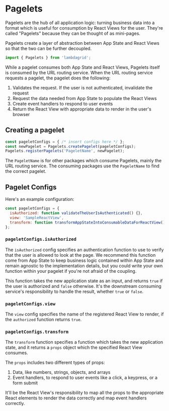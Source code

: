 # Pagelets

Pagelets are the hub of all application logic: turning business data into a format which is useful for consumption by React Views for the user. They're called "Pagelets" because they can be thought of as mini-pages.

Pagelets create a layer of abstraction between App State and React Views so that the two can be further decoupled.

```javascript
import { Pagelets } from 'lambdagrid';
```

While a pagelet consumes both App State and React Views, Pagelets itself is consumed by the URL routing service. When the URL routing service requests a pagelet, the pagelet does the following:

1. Validates the request. If the user is not authenticated, invalidate the request
2. Request the data needed from App State to populate the React Views
3. Create event handlers to respond to user events
4. Return the React View with appropriate data to render in the user's browser

## Creating a pagelet

```javascript
const pageletConfigs = { /* insert configs here */ };
const newPagelet = Pagelets.createPagelet(pageletConfigs);
Pagelets.registerPagelets('PageletName', newPagelet);
```

The `PageletName` is for other packages which consume Pagelets, mainly the URL routing service. The consuming packages use the `PageletName` to find the correct pagelet.

## Pagelet Configs

Here's an example configuration:

```javascript
const pageletConfigs = {
  isAuthorized: function validateTheUserIsAuthenticated() {},
  view: 'SampleReactView',
  transform: function transformAppStateIntoConsumableDataForReactView() {},
};
```

### `pageletConfigs.isAuthorized`

The `isAuthorized` config specifies an authentication function to use to verify that the user is allowed to look at the page. We recommend this function come from App State to keep business logic contained within App State and remain agnostic to the implementation details, but you could write your own function within your pagelet if you're not afraid of the coupling.

This function takes the new application state as an input, and returns `true` if the user is authorized and `false` otherwise. It's the downstream consuming service's responsibility to handle the result, whether `true` or `false`.

### `pageletConfigs.view`

The `view` config specifies the name of the registered React View to render, if the `authorized` function returns `true`.

### `pageletConfigs.transform`

The `transform` function specifies a function which takes the new application state, and it returns a `props` object which the specified React View consumes.

The `props` includes two different types of props:

1. Data, like numbers, strings, objects, and arrays
2. Event handlers, to respond to user events like a click, a keypress, or a form submit

It'll be the React View's responsibility to map all the props to the appropriate React elements to render the data correctly and map event handlers correctly.

